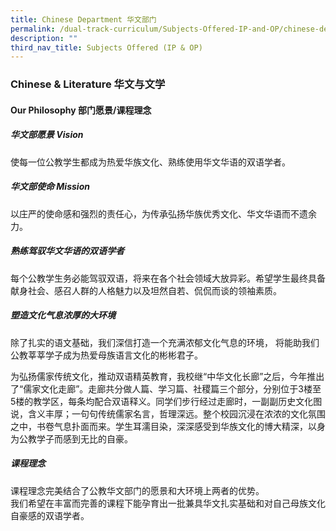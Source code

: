 ```yaml
---
title: Chinese Department 华文部门
permalink: /dual-track-curriculum/Subjects-Offered-IP-and-OP/chinese-department/
description: ""
third_nav_title: Subjects Offered (IP & OP)
---
```

### Chinese & Literature 华文与文学

#### Our Philosophy 部门愿景/课程理念

##### 华文部愿景 Vision  
使每一位公教学生都成为热爱华族文化、熟练使用华文华语的双语学者。

##### 华文部使命 Mission
以庄严的使命感和强烈的责任心，为传承弘扬华族优秀文化、华文华语而不遗余力。

##### 熟练驾驭华文华语的双语学者  
每个公教学生务必能驾驭双语，将来在各个社会领域大放异彩。希望学生最终具备献身社会、感召人群的人格魅力以及坦然自若、侃侃而谈的领袖素质。

##### 塑造文化气息浓厚的大环境
除了扎实的语文基础，我们深信打造一个充满浓郁文化气息的环境， 将能助我们公教莘莘学子成为热爱母族语言文化的彬彬君子。

为弘扬儒家传统文化，推动双语精英教育，我校继“中华文化长廊”之后，今年推出了“儒家文化走廊”。走廊共分做人篇、学习篇、社稷篇三个部分，分别位于3楼至5楼的教学区，每条均配合双语释义。同学们步行经过走廊时，一副副历史文化图说，含义丰厚；一句句传统儒家名言，哲理深远。整个校园沉浸在浓浓的文化氛围之中，书卷气息扑面而来。学生耳濡目染，深深感受到华族文化的博大精深，以身为公教学子而感到无比的自豪。

##### 课程理念
课程理念完美结合了公教华文部门的愿景和大环境上两者的优势。  
我们希望在丰富而完善的课程下能孕育出一批兼具华文扎实基础和对自己母族文化自豪感的双语学者。
